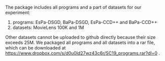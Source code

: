 The package includes all programs and a part of datasets for our experiment:
1. programs: EsPa-DSGD, BaPa-DSGD, EsPa-CCD++ and BaPa-CCD++
2. datasets: MovieLens 100K and 1M

Other datasets cannot be uploaded to github directly because their size exceeds 25M. We packaged all programs and all datasets into a rar file,
which can be downloaded at https://www.dropbox.com/s/d0u0ld27wz43c6r/SC19_programs.rar?dl=0 .
